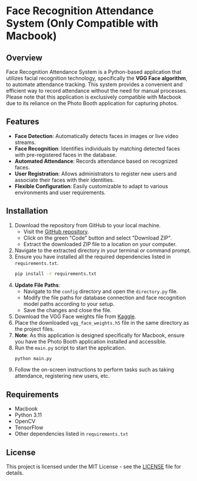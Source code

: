 # Face Recognition Attendance System (Only Compatible with Macbook)

## Overview
Face Recognition Attendance System is a Python-based application that utilizes facial recognition technology, specifically the **VGG Face algorithm**, to automate attendance tracking. This system provides a convenient and efficient way to record attendance without the need for manual processes. Please note that this application is exclusively compatible with Macbook due to its reliance on the Photo Booth application for capturing photos.

## Features
- **Face Detection**: Automatically detects faces in images or live video streams.
- **Face Recognition**: Identifies individuals by matching detected faces with pre-registered faces in the database.
- **Automated Attendance**: Records attendance based on recognized faces.
- **User Registration**: Allows administrators to register new users and associate their faces with their identities.
- **Flexible Configuration**: Easily customizable to adapt to various environments and user requirements.

## Installation
1. Download the repository from GitHub to your local machine.
   - Visit the [GitHub repository](https://github.com/fathindifa26/face-recognition-attendance).
   - Click on the green "Code" button and select "Download ZIP".
   - Extract the downloaded ZIP file to a location on your computer.
2. Navigate to the extracted directory in your terminal or command prompt.
3. Ensure you have installed all the required dependencies listed in `requirements.txt`.
    ```bash
    pip install -r requirements.txt
    ```
4. **Update File Paths**:
   - Navigate to the `config` directory and open the `directory.py` file.
   - Modify the file paths for database connection and face recognition model paths according to your setup.
   - Save the changes and close the file.
5. Download the VGG Face weights file from [Kaggle](https://www.kaggle.com/datasets/evertwydoodt/vgg-face-weights).
6. Place the downloaded `vgg_face_weights.h5` file in the same directory as the project files.
7. **Note**: As this application is designed specifically for Macbook, ensure you have the Photo Booth application installed and accessible.
8. Run the `main.py` script to start the application.
    ```bash
    python main.py
    ```
9. Follow the on-screen instructions to perform tasks such as taking attendance, registering new users, etc.

## Requirements
- Macbook
- Python 3.11
- OpenCV
- TensorFlow
- Other dependencies listed in `requirements.txt`

## License
This project is licensed under the MIT License - see the [LICENSE](LICENSE) file for details.
